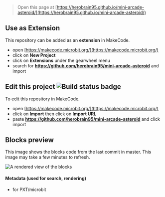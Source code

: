 
> Open this page at [https://herobrain95.github.io/mini-arcade-asteroid/](https://herobrain95.github.io/mini-arcade-asteroid/)

## Use as Extension

This repository can be added as an **extension** in MakeCode.

* open [https://makecode.microbit.org/](https://makecode.microbit.org/)
* click on **New Project**
* click on **Extensions** under the gearwheel menu
* search for **https://github.com/herobrain95/mini-arcade-asteroid** and import

## Edit this project ![Build status badge](https://github.com/herobrain95/mini-arcade-asteroid/workflows/MakeCode/badge.svg)

To edit this repository in MakeCode.

* open [https://makecode.microbit.org/](https://makecode.microbit.org/)
* click on **Import** then click on **Import URL**
* paste **https://github.com/herobrain95/mini-arcade-asteroid** and click import

## Blocks preview

This image shows the blocks code from the last commit in master.
This image may take a few minutes to refresh.

![A rendered view of the blocks](https://github.com/herobrain95/mini-arcade-asteroid/raw/master/.github/makecode/blocks.png)

#### Metadata (used for search, rendering)

* for PXT/microbit
<script src="https://makecode.com/gh-pages-embed.js"></script><script>makeCodeRender("{{ site.makecode.home_url }}", "{{ site.github.owner_name }}/{{ site.github.repository_name }}");</script>
